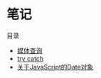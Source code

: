 # 笔记

目录

* [媒体查询](https://github.com/sunzhaoye/blog/blob/master/notes/01.md)
* [try catch](https://github.com/sunzhaoye/blog/blob/master/notes/02.md)
* [关于JavaScript的Date对象](https://github.com/sunzhaoye/blog/blob/master/notes/03.md)